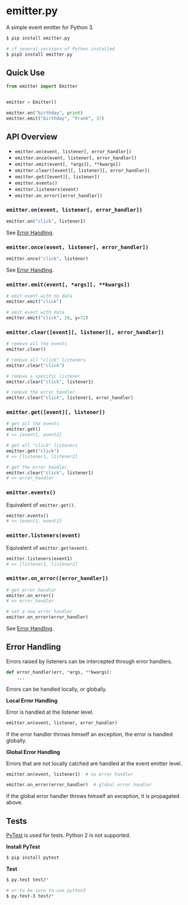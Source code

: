 # emitter.py

A simple event emitter for Python 3.

```sh
$ pip install emitter.py

# if several versions of Python installed
$ pip3 install emitter.py
```


## Quick Use

```python
from emitter import Emitter


emitter = Emitter()

emitter.on("birthday", print)
emitter.emit("birthday", "Frank", 37)
```


## API Overview

* `emitter.on(event, listener[, error_handler])`
* `emitter.once(event, listener[, error_handler])` 
* `emitter.emit(event[, *args][, **kwargs])`
* `emitter.clear([event][, listener][, error_handler])`
* `emitter.get([event][, listener])`
* `emitter.events()`
* `emitter.listeners(event)`
* `emitter.on_error([error_handler])` 


### `emitter.on(event, listener[, error_handler])`

```python
emitter.on("click", listener1)
```

See [Error Handling][error-handling].


### `emitter.once(event, listener[, error_handler])`

```python
emitter.once("click", listener)
```

See [Error Handling][error-handling].


### `emitter.emit(event[, *args][, **kwargs])`

```python
# emit event with no data
emitter.emit("click")

# emit event with data
emitter.emit("click", 28, y=72)
```


### `emitter.clear([event][, listener][, error_handler])`

```python
# remove all the events
emitter.clear()

# remove all "click" listeners
emitter.clear("click")

# remove a specific listener
emitter.clear("click", listener1)

# remove the error handler
emitter.clear("click", listener1, error_handler)
```


### `emitter.get([event][, listener])`

```python
# get all the events
emitter.get()
# => {event1, event2}

# get all "click" listeners
emitter.get("click")
# => [listener1, listener2]

# get the error handler
emitter.clear("click", listener1)
# => error_handler
```


### `emitter.events()`

Equivalent of `emitter.get()`.

```python
emitter.events()
# => {event1, event2}
```


### `emitter.listeners(event)`

Equivalent of `emitter.get(event)`.

```python
emitter.listeners(event1)
# => [listener1, listener2]
```


### `emitter.on_error([error_handler])`

```python
# get error handler
emitter.on_error()
# => error_handler

# set a new error handler
emitter.on_error(error_handler)
```

See [Error Handling][error-handling].


## Error Handling

Errors raised by listeners can be intercepted through error handlers.

```python
def error_handler(err, *args, **kwargs):
    ...
```

Errors can be handled locally, or globally.

**Local Error Handling**

Error is handled at the listener level.

```python
emitter.on(event, listener, error_handler)
```

If the error handler throws himself an exception, the error is handled globally.

**Global Error Handling**

Errors that are not locally catched are handled at the event emitter level.


```python
emitter.on(event, listener1)  # no error handler

emitter.on_error(error_handler)  # global error handler
```

If the global error handler throws himself an exception, it is propagated above.


## Tests

[PyTest][pytest] is used for tests. Python 2 is not supported.

**Install PyTest**

```sh
$ pip install pytest
```

**Test**

```sh
$ py.test test/*

# or to be sure to use python3
$ py.test-3 test/*
```


[error-handling]: #error-handling
[pytest]: http://pytest.org/

